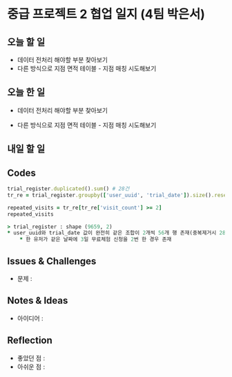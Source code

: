 # 중급 프로젝트 2 협업 일지 (4팀 박은서)

## 오늘 할 일
* 데이터 전처리 해야할 부분 찾아보기
* 다른 방식으로 지점 면적 테이블 - 지점 매칭 시도해보기
## 오늘 한 일
* 데이터 전처리 해야할 부분 찾아보기
> 
* 다른 방식으로 지점 면적 테이블 - 지점 매칭 시도해보기
>
## 내일 할 일

## Codes
```ruby
trial_register.duplicated().sum() # 28건
tr_re = trial_register.groupby(['user_uuid', 'trial_date']).size().reset_index(name='visit_count')

repeated_visits = tr_re[tr_re['visit_count'] >= 2]
repeated_visits

> trial_register : shape (9659, 2)
* user_uuid와 trial_date 값이 완전히 같은 조합이 2개씩 56개 행 존재(중복제거시 28개)
    * 한 유저가 같은 날짜에 3일 무료체험 신청을 2번 한 경우 존재
```
## Issues & Challenges
* 문제 :
## Notes & Ideas
* 아이디어 :
## Reflection
* 좋았던 점 : 
* 아쉬운 점 : 
